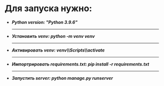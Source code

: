 <h1>Для запуска нужно:</h1>
<h5>
<ul>
  <li>Python version: <b>"Python 3.9.6"</b></li>
  <hr>
  <li>Установить venv: <b>python -m venv venv</b></li>
  <hr>
  <li>Активировать venv: <b>venv\\Scripts\\activate</b></li>
  <hr>
  <li>Импортрировать requirements.txt: <b>pip install -r requirements.txt</b></li>
  <hr>
  <li>Запустить server: <b>python manage.py runserver</b></li>
</ul>
</h5>
